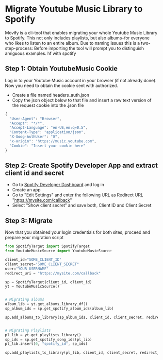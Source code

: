 # Migrate Youtube Music Library to Spotify

Movify is a cli-tool that enables migrating your whole Youtube Music Library to Spotify. This not only includes playlists, but also albums–for everyone who likes to listen to an entire album.
Due to naming issues this is a two-step-process: Before importing the tool will prompt you to distinguish amiguous examples. hf with spotify

## Step 1: Obtain YoutubeMusic Cookie

Log in to your Youtube Music account in your browser (if not already done). Now you need to obtain the cookie sent with authorized.

- Create a file named headers_auth.json
- Copy the json object below to that file and insert a raw text version of the request cookie into the .json file


```js
{
  "User-Agent": "Browser",
  "Accept": "*/*",
  "Accept-Language": "en-US,en;q=0.5",
  "Content-Type": "application/json",
  "X-Goog-AuthUser": "0",
  "x-origin": "https://music.youtube.com",
  "Cookie": "Insert your cookie here"
}
```

## Step 2: Create Spotify Developer App and extract client id and secret

- Go to [Spotify Developer Dashboard](https://developer.spotify.com/dashboard/login) and log in
- Create an app
- Go to "Edit Settings" and enter the following URL as Redirect URL "https://mysite.com/callback"
- Select "Show client secret" and save both, Client ID and Client Secret


## Step 3: Migrate

Now that you obtained your login credentials for both sites, proceed and prepare your migration script

```python
from SpotifyTarget import SpotifyTarget
from YoutubeMusicSource import YoutubeMusicSource

client_id="SOME_CLIENT_ID"
client_secret="SOME_CLIENT_SECRET"
user="YOUR USERNAME"
redirect_uri = "https://mysite.com/callback"

sp = SpotifyTarget(client_id, client_id)
yt = YoutubeMusicSource()


# Migrating albums 
album_lib = yt.get_albums_library_df()
sp_album_ids = sp.get_spotify_album_ids(album_lib)

sp.add_albums_to_library(sp_album_ids, client_id, client_secret, redirect_uri)


# Migrating Playlists
pl_lib = yt.get_playlists_library()
sp_ids = sp.get_spotify_song_ids(pl_lib)
pl_lib.insert(0, "spotify_id", sp_ids)

sp.add_playlists_to_library(pl_lib, client_id, client_secret, redirect_uri, user)

```
